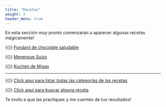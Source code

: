 ```yaml
---
title: "Recetas"
weight: 3
header_menu: true
---
```


En esta sección muy pronto comenzarán a aparecer algunas recetas mágicamente!

{{<icon class="fa fa-hand-o-right">}}&nbsp;[Fondant de chocolate saludable](recipes/fondant_chocolate_saludable)

{{<icon class="fa fa-hand-o-right">}}&nbsp;[Merengue Suizo](recipes/merengue_suizo)

{{<icon class="fa fa-hand-o-right">}}&nbsp;[Kuchen de Migas](recipes/kuchen_de_migas)

__________________________________________
{{<icon class="fa fa-hand-o-right">}}&nbsp;[Click aquí para listar todas las categorías de las recetas](categories)

{{<icon class="fa fa-hand-o-right">}}&nbsp;[Click aquí para buscar alguna receta](search/)


Te invito a que las practiques y me cuentes de tus resultados!






